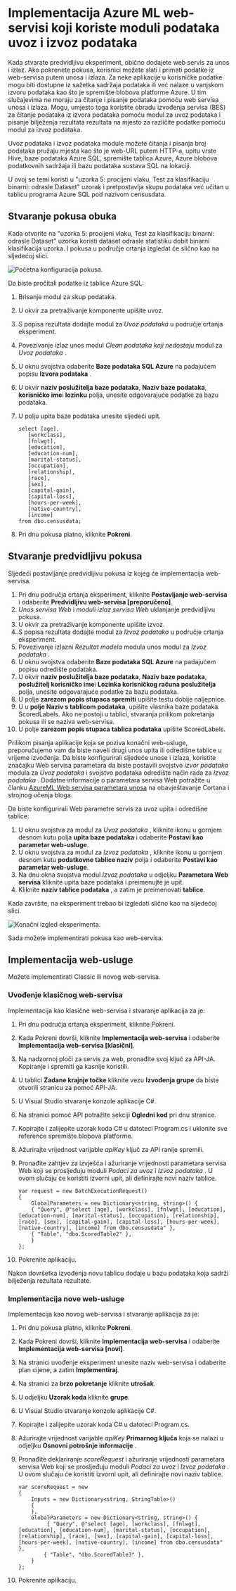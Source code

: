 <properties
    pageTitle="Implementacija Azure ML web-servisi koji koriste podatke uvoz i izvoz podataka moduli | Microsoft Azure"
    description="Saznajte kako pomoću podataka za uvoz i izvoz podataka module za slanje i primanje podataka iz web-servisa."
    services="machine-learning"
    documentationCenter=""
    authors="vDonGlover"
    manager="raymondlaghaeian"
    editor=""/>

<tags
    ms.service="machine-learning"
    ms.workload="data-services"
    ms.tgt_pltfrm="na"
    ms.devlang="na"
    ms.topic="article"
    ms.date="08/12/2016"
    ms.author="v-donglo"/>



# <a name="deploying-azure-ml-web-services-that-use-data-import-and-data-export-modules"></a>Implementacija Azure ML web-servisi koji koriste moduli podataka uvoz i izvoz podataka 

Kada stvarate predvidljivu eksperiment, obično dodajete web servis za unos i izlaz. Ako pokrenete pokusa, korisnici možete slati i primati podatke iz web-servisa putem unosa i izlaza. Za neke aplikacije u korisničke podatke mogu biti dostupne iz sažetka sadržaja podataka ili već nalaze u vanjskom izvoru podataka kao što je spremište blobova platforme Azure. U tim slučajevima ne moraju za čitanje i pisanje podataka pomoću web servisa unosa i izlaza. Mogu, umjesto toga koristite obradu izvođenja servisa (BES) za čitanje podataka iz izvora podataka pomoću modul za uvoz podataka i pisanje bilježenja rezultata rezultata na mjesto za različite podatke pomoću modul za izvoz podataka.

Uvoz podataka i izvoz podataka module možete čitanja i pisanja broj podataka pružaju mjesta kao što je web-URL putem HTTP-a, upitu vrste Hive, baze podataka Azure SQL, spremište tablica Azure, Azure blobova podatkovnih sadržaja ili bazu podataka sustava SQL na lokaciji.

U ovoj se temi koristi u "uzorka 5: procijeni vlaku, Test za klasifikaciju binarni: odrasle Dataset" uzorak i pretpostavlja skupu podataka već učitan u tablicu programa Azure SQL pod nazivom censusdata.

## <a name="create-the-training-experiment"></a>Stvaranje pokusa obuka 
 
Kada otvorite na "uzorka 5: procijeni vlaku, Test za klasifikaciju binarni: odrasle Dataset" uzorka koristi dataset odrasle statistiku dobit binarni klasifikacija uzorka. I pokusa u područje crtanja izgledat će slično kao na sljedećoj slici.

![Početna konfiguracija pokusa.](./media/machine-learning-web-services-that-use-import-export-modules/initial-look-of-experiment.png)
  

Da biste pročitali podatke iz tablice Azure SQL:

1.  Brisanje modul za skup podataka.
2.  U okvir za pretraživanje komponente upišite uvoz.
3.  S popisa rezultata dodajte modul za *Uvoz podataka* u područje crtanja eksperiment.
4.  Povezivanje izlaz unos modul *Clean podataka koji nedostaju* modul za *Uvoz podataka* .
5.  U oknu svojstva odaberite **Baze podataka SQL Azure** na padajućem popisu **Izvora podataka** .
6.  U okvir **naziv poslužitelja baze podataka**, **Naziv baze podataka**, **korisničko ime**i **lozinku** polja, unesite odgovarajuće podatke za bazu podataka.
7.  U polju upita baze podataka unesite sljedeći upit.

        select [age],
           [workclass],
           [fnlwgt],
           [education],
           [education-num],
           [marital-status],
           [occupation],
           [relationship],
           [race],
           [sex],
           [capital-gain],
           [capital-loss],
           [hours-per-week],
           [native-country],
           [income]
        from dbo.censusdata;

8.  Pri dnu pokusa platno, kliknite **Pokreni**.

## <a name="create-the-predictive-experiment"></a>Stvaranje predvidljivu pokusa

Sljedeći postavljanje predvidljivu pokusa iz kojeg će implementacija web-servisa.

1.  Pri dnu područja crtanja eksperiment, kliknite **Postavljanje web-servisa** i odaberite **Predvidljivu web-servisa [preporučeno]**.
2.  *Unos servisa Web* i *moduli izlaz servisa Web* uklanjanje predvidljivu pokusa. 
3.  U okvir za pretraživanje komponente upišite izvoz.
4.  S popisa rezultata dodajte modul za *Izvoz podataka* u područje crtanja eksperiment.
5.  Povezivanje izlazni *Rezultat modela* modula unos modul za *Izvoz podataka* . 
6.  U oknu svojstva odaberite **Baze podataka SQL Azure** na padajućem popisu odredište podataka.
7.  U okvir **naziv poslužitelja baze podataka**, **Naziv baze podataka**, **poslužitelj korisničko ime**i **Lozinka korisničkog računa poslužitelja** polja, unesite odgovarajuće podatke za bazu podataka.
8.  U polje **zarezom popis stupaca spremiti** upišite testu dobije naljepnice.
9.  U u **polje Naziv s tablicom podataka**, upišite vlasnika baze podataka. ScoredLabels. Ako ne postoji u tablici, stvaranja prilikom pokretanja pokusa ili se naziva web-servisa.
10. U polje **zarezom popis stupaca tablica podataka** upišite ScoredLabels.

Prilikom pisanja aplikacije koja se poziva konačni web-usluge, preporučujemo vam da biste naveli drugi unos upita ili odredišne tablice u vrijeme izvođenja. Da biste konfigurirali sljedeće unose i izlaza, koristite značajku Web servisa parametara da biste postavili svojstvo *izvor podataka* modula za *Uvoz podataka* i svojstvo podataka odredište način rada za *Izvoz podataka* .  Dodatne informacije o parametara servisa Web potražite u članku [AzureML Web servisa parametara unosa](https://blogs.technet.microsoft.com/machinelearning/2014/11/25/azureml-web-service-parameters/) na obavještavanje Cortana i strojnog učenja bloga.

Da biste konfigurirali Web parametre servis za uvoz upita i odredišne tablice:

1.  U oknu svojstva za modul za *Uvoz podataka* , kliknite ikonu u gornjem desnom kutu polja **upita baze podataka** i odaberite **Postavi kao parametar web-usluge**.
2.  U oknu svojstva za modul za *Izvoz podataka* , kliknite ikonu u gornjem desnom kutu **podatkovne tablice naziv** polja i odaberite **Postavi kao parametar web-usluge**.
3.  Na dnu okna svojstva modul *Izvoz podataka* u odjeljku **Parametara Web servisa** kliknite upita baze podataka i preimenujte je upit.
4.  Kliknite **naziv tablice podataka** , a zatim je preimenovati **tablice**.

Kada završite, na eksperiment trebao bi izgledati slično kao na sljedećoj slici.
 
![Konačni izgled eksperimenta.](./media/machine-learning-web-services-that-use-import-export-modules/experiment-with-import-data-added.png)

Sada možete implementirati pokusa kao web-servisa.

## <a name="deploy-the-web-service"></a>Implementacija web-usluge 
Možete implementirati Classic ili novog web-servisa.

### <a name="deploy-a-classic-web-service"></a>Uvođenje klasičnog web-servisa

Implementacija kao klasične web-servisa i stvaranje aplikacija za je:

1.  Pri dnu područja crtanja eksperiment, kliknite Pokreni.
2.  Kada Pokreni dovrši, kliknite **Implementacija web-servisa** i odaberite **Implementacija web-servisa [klasični]**.
3.  Na nadzornoj ploči za servis za web, pronađite svoj ključ za API-JA. Kopiranje i spremiti ga kasnije koristili.
4.  U tablici **Zadane krajnje točke** kliknite vezu **Izvođenja grupe** da biste otvorili stranicu za pomoć API-JA.
5.  U Visual Studio stvaranje konzole aplikacije C#.
6.  Na stranici pomoć API potražite sekciji **Ogledni kod** pri dnu stranice.
7.  Kopirajte i zalijepite uzorak koda C# u datoteci Program.cs i uklonite sve reference spremište blobova platforme.
8.  Ažurirajte vrijednost varijable *apiKey* ključ za API ranije spremili.
9.  Pronađite zahtjev za izvješća i ažuriranje vrijednosti parametara servisa Web koji se prosljeđuju moduli *Podaci za uvoz* i *Izvoz podataka* . U ovom slučaju će koristiti izvorni upit, ali definirajte novi naziv tablice.

        var request = new BatchExecutionRequest() 
        {   
            GlobalParameters = new Dictionary<string, string>() {
            { "Query", @"select [age], [workclass], [fnlwgt], [education], [education-num], [marital-status], [occupation], [relationship], [race], [sex], [capital-gain], [capital-loss], [hours-per-week], [native-country], [income] from dbo.censusdata" },
            { "Table", "dbo.ScoredTable2" },
            }
        };

10. Pokrenite aplikaciju. 

Nakon dovršetka izvođenja novu tablicu dodaje u bazu podataka koja sadrži bilježenja rezultata rezultate.

### <a name="deploy-a-new-web-service"></a>Implementacija nove web-usluge

Implementacija kao novog web-servisa i stvaranje aplikacija za je:

1.  Pri dnu pokusa platno, kliknite **Pokreni**.
2.  Kada Pokreni dovrši, kliknite **Implementacija web-servisa** i odaberite **Implementacija web-servisa [novi]**.
3.  Na stranici uvođenje eksperiment unesite naziv web-servisa i odaberite plan cijene, a zatim **Implementiraj**.
4.  Na stranici za **brzo pokretanje** kliknite **utrošak**.
5.  U odjeljku **Uzorak koda** kliknite **grupe**.
6.  U Visual Studio stvaranje konzole aplikacije C#.
7.  Kopirajte i zalijepite uzorak koda C# u datoteci Program.cs.
8.  Ažurirajte vrijednost varijable *apiKey* **Primarnog ključa** koja se nalazi u odjeljku **Osnovni potrošnje informacije** .
9.  Pronađite deklariranje *scoreRequest* i ažuriranje vrijednosti parametara servisa Web koji se prosljeđuju moduli *Podaci za uvoz* i *Izvoz podataka* . U ovom slučaju će koristiti izvorni upit, ali definirajte novi naziv tablice.

        var scoreRequest = new
        {
            Inputs = new Dictionary<string, StringTable>()
            {
            },
            GlobalParameters = new Dictionary<string, string>() {
                 { "Query", @"select [age], [workclass], [fnlwgt], [education], [education-num], [marital-status], [occupation], [relationship], [race], [sex], [capital-gain], [capital-loss], [hours-per-week], [native-country], [income] from dbo.censusdata" },
                { "Table", "dbo.ScoredTable3" },
            }
        };

10. Pokrenite aplikaciju. 
 

